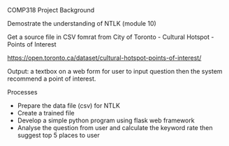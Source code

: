 COMP318 Project Background

Demostrate the understanding of NTLK (module 10)

Get a source file in CSV fomrat from City of Toronto - Cultural Hotspot - Points of Interest

https://open.toronto.ca/dataset/cultural-hotspot-points-of-interest/

Output: a textbox on a web form for user to input question then the system recommend a point of interest.

Processes
- Prepare the data file (csv) for NTLK
- Create a trained file
- Develop a simple python program using flask web framework
- Analyse the question from user and calculate the keyword rate then suggest top 5 places to user
